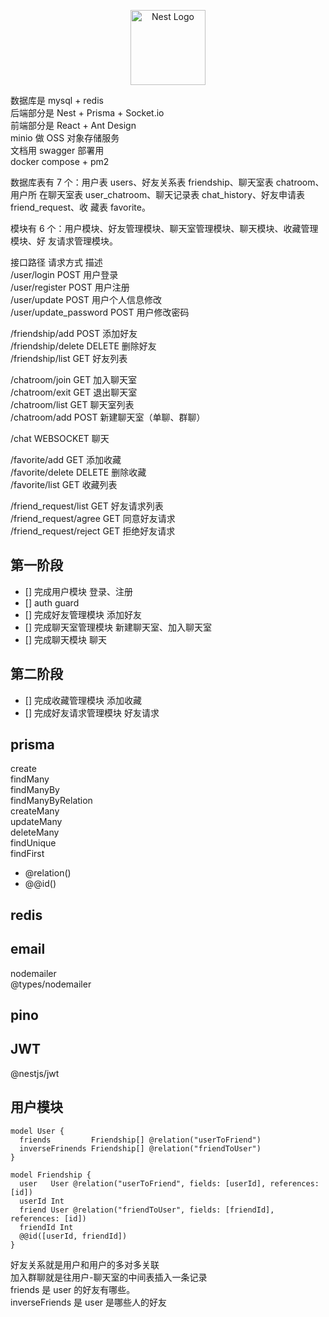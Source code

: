 <p align="center">
  <a href="http://nestjs.com/" target="blank"><img src="https://nestjs.com/img/logo-small.svg" width="120" alt="Nest Logo" /></a>
</p>

数据库是 mysql + redis  
后端部分是 Nest + Prisma + Socket.io  
前端部分是 React + Ant Design  
minio 做 OSS 对象存储服务  
文档用 swagger 部署用  
docker compose + pm2

数据库表有 7 个：用户表 users、好友关系表 friendship、聊天室表 chatroom、用户所
在聊天室表 user_chatroom、聊天记录表 chat_history、好友申请表 friend_request、收
藏表 favorite。

模块有 6 个：用户模块、好友管理模块、聊天室管理模块、聊天模块、收藏管理模块、好
友请求管理模块。

接口路径 请求方式 描述  
/user/login POST 用户登录  
/user/register POST 用户注册  
/user/update POST 用户个人信息修改  
/user/update_password POST 用户修改密码

/friendship/add POST 添加好友  
/friendship/delete DELETE 删除好友  
/friendship/list GET 好友列表

/chatroom/join GET 加入聊天室  
/chatroom/exit GET 退出聊天室  
/chatroom/list GET 聊天室列表  
/chatroom/add POST 新建聊天室（单聊、群聊）

/chat WEBSOCKET 聊天

/favorite/add GET 添加收藏  
/favorite/delete DELETE 删除收藏  
/favorite/list GET 收藏列表

/friend_request/list GET 好友请求列表  
/friend_request/agree GET 同意好友请求  
/friend_request/reject GET 拒绝好友请求

## 第一阶段

- [] 完成用户模块 登录、注册
- [] auth guard
- [] 完成好友管理模块 添加好友
- [] 完成聊天室管理模块 新建聊天室、加入聊天室
- [] 完成聊天模块 聊天

## 第二阶段

- [] 完成收藏管理模块 添加收藏
- [] 完成好友请求管理模块 好友请求

## prisma

create  
findMany  
findManyBy  
findManyByRelation  
createMany  
updateMany  
deleteMany  
findUnique  
findFirst

- @relation()
- @@id()

## redis

## email

nodemailer  
@types/nodemailer

## pino

## JWT

@nestjs/jwt

## 用户模块

```prisma
model User {
  friends         Friendship[] @relation("userToFriend")
  inverseFrinends Friendship[] @relation("friendToUser")
}

model Friendship {
  user   User @relation("userToFriend", fields: [userId], references: [id])
  userId Int
  friend User @relation("friendToUser", fields: [friendId], references: [id])
  friendId Int
  @@id([userId, friendId])
}
```

好友关系就是用户和用户的多对多关联  
加入群聊就是往用户-聊天室的中间表插入一条记录  
friends 是 user 的好友有哪些。  
inverseFriends 是 user 是哪些人的好友
